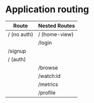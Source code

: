 # Application routing

| Route       | Nested Routes |
|-------------|---------------|
| / (no auth) | / (home-view) |
|             | /login        |
| /signup     |               |
| / (auth)    |               |
|             | /browse       |
|             | /watch:id     |
|             | /metrics      |
|             | /profile      |
